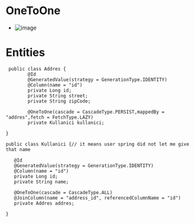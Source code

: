 # OneToOne
- ![image](https://user-images.githubusercontent.com/96066271/210025211-d3939059-b820-499c-8f54-54e540e4633d.png)
# Entities
```
 public class Addres {
        @Id
        @GeneratedValue(strategy = GenerationType.IDENTITY)
        @Column(name = "id")
        private Long id;
        private String street;
        private String zipCode;

        @OneToOne(cascade = CascadeType.PERSIST,mappedBy = "addres",fetch = FetchType.LAZY)
        private Kullanici kullanici;

} 
```
 
 ```
 public class Kullanici {// it means user spring did not let me give that name

    @Id
    @GeneratedValue(strategy = GenerationType.IDENTITY)
    @Column(name = "id")
    private Long id;
    private String name;

    @OneToOne(cascade = CascadeType.ALL)
    @JoinColumn(name = "address_id", referencedColumnName = "id")
    private Addres addres;

} 
```
